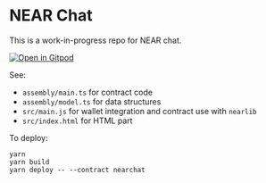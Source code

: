 # NEAR Chat

This is a work-in-progress repo for NEAR chat.

[![Open in Gitpod](https://gitpod.io/button/open-in-gitpod.svg)](https://gitpod.io/#https://github.com/nearprotocol/chat)

See: 
- `assembly/main.ts` for contract code
- `assembly/model.ts` for data structures
- `src/main.js` for wallet integration and contract use with `nearlib`
- `src/index.html` for HTML part


To deploy:
```
yarn
yarn build
yarn deploy -- --contract nearchat
```

